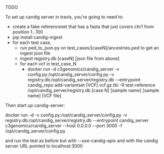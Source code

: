 TODO

To set up candig server in travis, you're going to need to:

* create a fake referenceset that has a fasta that just covers chr1 from position 1...100
* pip install candig-ingest
* for each test case,
    * run ped_to_json.py on test_cases/[caseN]/ancestries.ped to get an ingest json file
    * ingest registry.db [caseN] [json file from above]
    * for each vcf in test_case_N
        * docker run -d c3genomics/candig_server -v config.py:/opt/candig_server/config.py -v registry.db:/opt/candig_server/registry.db --entrypoint candig_repo add-variantset [VCF].vcf.gz.tbi -R test-reference /opt/candig_server/registry.db [case N] [sample name] [sample name] [VCF file]

Then start up candig-server:

docker run -d -v config.py:/opt/candig_server/config.py -v registry.db:/opt/candig_server/registry.db --entrypoint candig_server c3genomics/candig_server --host 0.0.0.0 --port 3000 -f /opt/candig_server/config.py

and run the test as before but with --use-candig-apis and with the candig server URL pointed to localhost:3000
